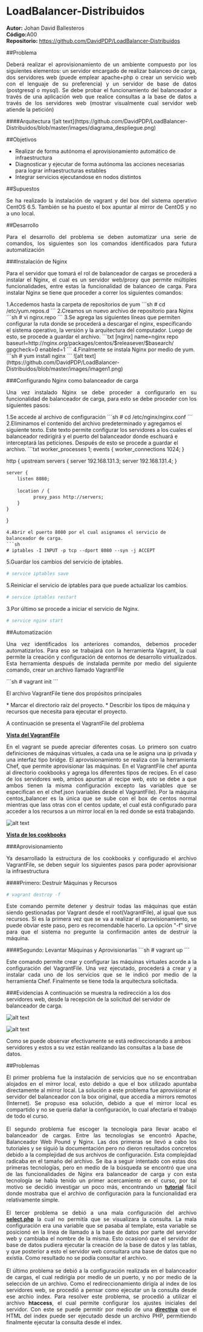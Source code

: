 # LoadBalancer-Distribuidos
<b>Autor:</b> Johan David Ballesteros <br>
<b>Código:</b>A00 <br>
<b>Repositorio:</b> https://github.com/DavidPDP/LoadBalancer-Distribuidos

##Problema
<p align ='justify'>Deberá realizar el aprovisionamiento de un ambiente compuesto por los siguientes elementos: un servidor encargado de realizar balanceo de carga, dos servidores web (puede emplear apache+php o crear un servicio web con el lenguaje de su preferencia) y un servidor de base de datos (postgresql o mysql). Se debe probar el funcionamiento del balanceador a través de una aplicación web que realice consultas a la base de datos a través de los servidores web (mostrar visualmente cual servidor web atiende la petición)</p>
####Arquitectura
![alt text](https://github.com/DavidPDP/LoadBalancer-Distribuidos/blob/master/images/diagrama_despliegue.png)

##Objetivos 
* Realizar de forma autónoma el aprovisionamiento automático de infraestructura
* Diagnosticar y ejecutar de forma autónoma las acciones necesarias para lograr infraestructuras estables
* Integrar servicios ejecutandose en nodos distintos

##Supuestos
<p align ='justify'> Se ha realizado la instalación de vagrant y del box del sistema operativo CentOS 6.5. También se ha puesto el box apuntar al mirror de CentOS y no a uno local.</p>
##Desarrollo
<p align ='justify'>Para el desarrollo del problema se deben automatizar una serie de comandos, los siguientes son los comandos identificados para futura automatización</p>
###Instalación de Nginx
<p align ='justify'>Para el servidor que tomará el rol de balanceador de cargas se procederá a instalar el Nginx, el cual es un servidor web/proxy que permite múltiples funcionalidades, entre estas la funcionalidad de balanceo de carga. Para instalar Nginx se tiene que proceder a correr los siguientes comandos: </p>
1.Accedemos hasta la carpeta de repositorios de yum
```sh
# cd /etc/yum.repos.d
```
2.Creamos un nuevo archivo de repositorio para Nginx
```sh
# vi nginx.repo
```
3.Se agrega las siguientes líneas que permiten configurar la ruta donde se procederá a descargar el nginx, específicando el sistema operativo, la versión y la arquitectura del computador. Luego de esto, se procede a guardar el archivo. 
```txt
[nginx]
name=nginx repo
baseurl=http://nginx.org/packages/centos/$releasever/$basearch/
gpgcheck=0
enabled=1
```
4.Finalmente se instala Nginx por medio de yum.
```sh
# yum install nginx
```
![alt text](https://github.com/DavidPDP/LoadBalancer-Distribuidos/blob/master/images/imagen1.png)

###Configurando Nginx como balanceador de carga
<p align='justify'>Una vez instalado Nginx se debe proceder a configurarlo en su funcionalidad de balanceador de carga, para esto se debe proceder con los siguientes pasos: </p>
1.Se accede al archivo de configuración
```sh
# cd /etc/nginx/nginx.conf
```
2.Eliminamos el contenido del archivo predeterminado y agregamos el siguiente texto. Este texto permite configurar los servidores a los cuales el balanceador redirigirá y el puerto del balanceador donde eschuará e interceptará las peticiones. Después de esto se procede a guardar el archivo.
```txt
worker_processes  1;
events {
   worker_connections 1024;
}

http {
    upstream servers {
         server 192.168.131.3;
         server 192.168.131.4;
    }

    server {
        listen 8080;

        location / {
              proxy_pass http://servers;
        }
    }
}
```
4.Abrir el puerto 8080 por el cual asignamos el servicio de balanceador de carga.
```sh
# iptables -I INPUT -p tcp --dport 8080 --syn -j ACCEPT
```
5.Guardar los cambios del servicio de iptables.
```sh
# service iptables save
```
5.Reiniciar el servicio de iptables para que puede actualizar los cambios.
```sh
# service iptables restart
```
3.Por último se procede a iniciar el servicio de Nginx.
```sh
# service nginx start
```
##Automatización
<p align = "justify"> Una vez identificados los anteriores comandos, debemos proceder automatizarlos. Para eso se trabajará con la herramienta Vagrant, la cual permite la creación y configuración de entornos de desarrollo virtualizados. Esta herramienta después de instalada permite por medio del siguiente comando, crear un archivo llamado VagrantFile</p>
```sh
# vagrant init
```
<p align="justify"> El archivo VagrantFile tiene dos propósitos principales</p>
* Marcar el directorio raíz del proyecto.
* Describir los tipos de máquina y recursos que necesita para ejecutar el proyecto.

<p align="justify"> A continuación se presenta el VagrantFile del problema</p>
<a href="https://github.com/DavidPDP/LoadBalancer-Distribuidos/blob/master/Parcial1/Vagrantfile"><b>Vista del VagrantFile</b></a>
<p align="justify"> En el vagrant se puede apreciar diferentes cosas. Lo primero son cuatro definiciones de máquinas virtuales, a cada una se le asigna una ip privada y una interfaz tipo bridge. El aprovisionamiento se realiza con la herramienta Chef, que permite aprovisionar las máquinas. En el VagrantFile chef apunta al directorio cookbooks y agrega los diferentes tipos de recipes. En el caso de los servidores web, ambos apuntan al recipe web, esto se debe a que ambos tienen la misma configuración excepto las variables que se especifican en el chef.json (variables desde el VagrantFile). Por la máquina centos_balancer es la única que se sube con el box de centos normal mientras que lass otras con el centos update, el cual está configurado para acceder a los recursos a un mirror local en la red donde se está trabajando.</p>

![alt text]()

<a href="https://github.com/DavidPDP/LoadBalancer-Distribuidos/tree/master/Parcial1/cookbooks"><b>Vista de los cookbooks</b></a>

###Aprovisionamiento
<p align="justify">Ya desarrollado la estructura de los cookbooks y configurado el archivo VagrantFile, se deben seguir los siguientes pasos para poder aprovisionar la infraestructura</p>

####Primero: Destruir Máquinas y Recursos
```sh
# vagrant destroy -f
```
<p align="justify">Este comando permite detener y destruir todas las máquinas que están siendo gestionadas por Vagrant desde el root(VagrantFile), al igual que sus recursos. Si es la primera vez que se va a realizar el aprovisionamiento, se puede obviar este paso, pero es recomendable hacerlo. La opción "-f" sirve para que el sistema no pregunte la confirmación antes de destruir la máquina.</p>
####Segundo: Levantar Máquinas y Aprovisionarlas
```sh
# vagrant up
```
<p align="justify">Este comando permite crear y configurar las máquinas virtuales acorde a la configuración del VagrantFile. Una vez ejecutado, procederá a crear y a instalar cada uno de los servicios que se le indicó por medio de la herramienta Chef. Finalmente se tiene toda la arquitectura solicitada.</p>

###Evidencias
A continuación se muestra la redirección a los dos servidores web, desde la recepción de la solicitud del servidor de balanceador de carga.

![alt text]()

![alt text]()

Como se puede observar efectivamente se está redireccionando a ambos servidores y estos a su vez están realizando las consultas a la base de datos. 

##Problemas
<p align="justify">El primer problema fue la instalación de servicios que no se encontraban alojados en el mirror local, esto debido a que el box utilizado apuntaba directamente al mirror local. La solución a este problema fue aprovisionar el servidor del balanceador con la box original, que accedía a mirrors remotos (Internet). Se propuso esa solución, debido a que el mirror local es compartido y no se quería dañar la configuración, lo cual afectaría el trabajo de todo el curso.<br><br>
El segundo problema fue escoger la tecnología para llevar acabo el balanceador de cargas. Entre las tecnologías se encontró Apache, Balanceador Web Pound y Nginx. Las dos primeras se llevó a cabo los tutoriales y se siguió la documentación pero no dieron resultados concretos debido a la complejidad de sus archivos de configuración. Esta complejidad radicaba en el tamaño del archivo. Se iba a seguir intentado con estas dos primeras tecnologías, pero en medio de la búsqueda se encontró que una de las funcionalidades de Nginx era balanceador de carga y con esta tecnología se había tenido un primer acercamiento en el curso, por tal motivo se decidió investigar un poco más, encontrando un <a href="https://www.youtube.com/watch?v=XdHrywooTi0"><b>tutorial</b></a> fácil donde mostraba que el archivo de configuración para la funcionalidad era relativamente simple.<br><br>
El tercer problema se debió a una mala configuración del archivo <a href="https://github.com/DavidPDP/LoadBalancer-Distribuidos/blob/master/Parcial1/cookbooks/web/templates/default/select.php.erb"><b>select.php</b></a> la cual no permitía que se visualizara la consulta. La mala configuración era una variable que se pasaba al template, esta variable se posicionó en la línea de llamado a la base de datos por parte del servidor web y cambiaba el nombre de la misma. Esto ocasionó que el servidor de base de datos pudiera ejecutar la creación de la base de datos y las tablas, y que posterior a esto el servidor web consultara una base de datos que no existía. Como resultado no se podía consultar el archivo.<br><br>
El último problema se debió a la configuración realizada en el balanceador de cargas, el cual redirigía por medio de un puerto, y no por medio de la selección de un archivo. Como el redireccionamiento dirigía al index de los servidores web, se procedió a pensar como ejecutar un la consulta desde ese archio index. Para resolver este problema, se procedió a utilizar el archivo <b>htaccess</b>, el cual permite configurar los ajustes iniciales del servidor. Con este se puede permitir por medio de una <a href ="https://github.com/DavidPDP/LoadBalancer-Distribuidos/blob/master/Parcial1/cookbooks/web/files/default/.htaccess"><b>directiva</b></a> que el HTML del index puede ser ejecutado desde un archivo PHP, permitiendo finalmente ejecutar la consulta desde el index.</p>







